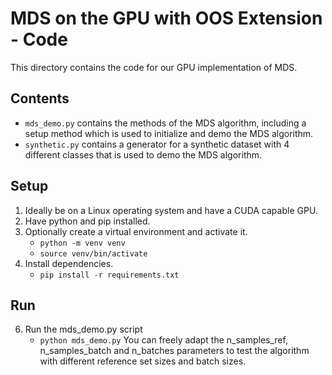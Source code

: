 # MDS on the GPU with OOS Extension - Code

This directory contains the code for our GPU implementation of MDS. 

## Contents
- `mds_demo.py` contains the methods of the MDS algorithm, including a setup method which is used to initialize and demo the MDS algorithm.
- `synthetic.py` contains a generator for a synthetic dataset with 4 different classes that is used to demo the MDS algorithm.

## Setup
1. Ideally be on a Linux operating system and have a CUDA capable GPU.
2. Have python and pip installed.
3. Optionally create a virtual environment and activate it.
   - `python -m venv venv`
   - `source venv/bin/activate`
4. Install dependencies.
   - `pip install -r requirements.txt`

## Run
6. Run the mds_demo.py script
   - `python mds_demo.py`
   You can freely adapt the n_samples_ref, n_samples_batch and n_batches parameters to test the algorithm with different reference set sizes and batch sizes.
